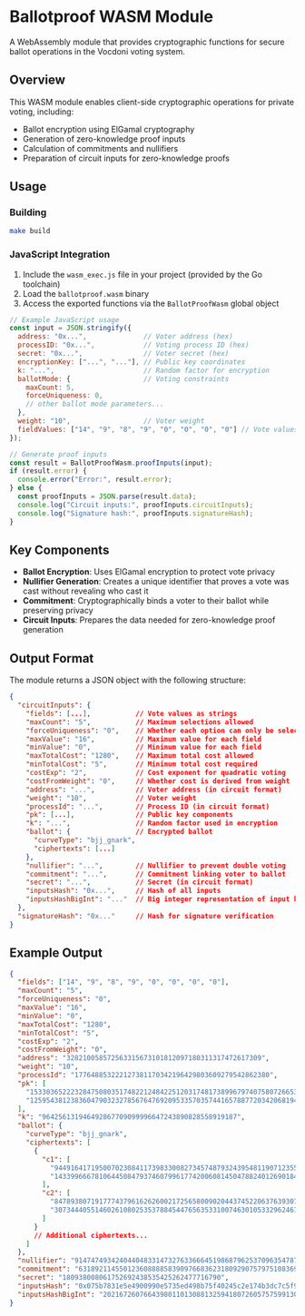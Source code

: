 # Ballotproof WASM Module

A WebAssembly module that provides cryptographic functions for secure ballot operations in the Vocdoni voting system.

## Overview

This WASM module enables client-side cryptographic operations for private voting, including:

- Ballot encryption using ElGamal cryptography
- Generation of zero-knowledge proof inputs
- Calculation of commitments and nullifiers
- Preparation of circuit inputs for zero-knowledge proofs

## Usage

### Building

```bash
make build
```

### JavaScript Integration

1. Include the `wasm_exec.js` file in your project (provided by the Go toolchain)
2. Load the `ballotproof.wasm` binary
3. Access the exported functions via the `BallotProofWasm` global object

```javascript
// Example JavaScript usage
const input = JSON.stringify({
  address: "0x...",              // Voter address (hex)
  processID: "0x...",            // Voting process ID (hex)
  secret: "0x...",               // Voter secret (hex)
  encryptionKey: ["...", "..."], // Public key coordinates
  k: "...",                      // Random factor for encryption
  ballotMode: {                  // Voting constraints
    maxCount: 5,
    forceUniqueness: 0,
    // other ballot mode parameters...
  },
  weight: "10",                  // Voter weight
  fieldValues: ["14", "9", "8", "9", "0", "0", "0", "0"] // Vote values
});

// Generate proof inputs
const result = BallotProofWasm.proofInputs(input);
if (result.error) {
  console.error("Error:", result.error);
} else {
  const proofInputs = JSON.parse(result.data);
  console.log("Circuit inputs:", proofInputs.circuitInputs);
  console.log("Signature hash:", proofInputs.signatureHash);
}
```

## Key Components

- **Ballot Encryption**: Uses ElGamal encryption to protect vote privacy
- **Nullifier Generation**: Creates a unique identifier that proves a vote was cast without revealing who cast it
- **Commitment**: Cryptographically binds a voter to their ballot while preserving privacy
- **Circuit Inputs**: Prepares the data needed for zero-knowledge proof generation

## Output Format

The module returns a JSON object with the following structure:

```json
{
  "circuitInputs": {
    "fields": [...],           // Vote values as strings
    "maxCount": "5",           // Maximum selections allowed
    "forceUniqueness": "0",    // Whether each option can only be selected once
    "maxValue": "16",          // Maximum value for each field
    "minValue": "0",           // Minimum value for each field
    "maxTotalCost": "1280",    // Maximum total cost allowed
    "minTotalCost": "5",       // Minimum total cost required
    "costExp": "2",            // Cost exponent for quadratic voting
    "costFromWeight": "0",     // Whether cost is derived from weight
    "address": "...",          // Voter address (in circuit format)
    "weight": "10",            // Voter weight
    "processId": "...",        // Process ID (in circuit format)
    "pk": [...],               // Public key components
    "k": "...",                // Random factor used in encryption
    "ballot": {                // Encrypted ballot
      "curveType": "bjj_gnark",
      "ciphertexts": [...]
    },
    "nullifier": "...",        // Nullifier to prevent double voting
    "commitment": "...",       // Commitment linking voter to ballot
    "secret": "...",           // Secret (in circuit format)
    "inputsHash": "0x...",     // Hash of all inputs
    "inputsHashBigInt": "..."  // Big integer representation of input hash
  },
  "signatureHash": "0x..."     // Hash for signature verification
}
```

## Example Output

```json
{
  "fields": ["14", "9", "8", "9", "0", "0", "0", "0"],
  "maxCount": "5",
  "forceUniqueness": "0",
  "maxValue": "16",
  "minValue": "0",
  "maxTotalCost": "1280",
  "minTotalCost": "5",
  "costExp": "2",
  "costFromWeight": "0",
  "address": "328210058572563315673101812097180311317472617309",
  "weight": "10",
  "processId": "177648853222127381170342196429803609279542862380",
  "pk": [
    "15330365222328475080351748221248422512031748173899679740758072665350082079298",
    "12595438123836047903232785676476920953357035744165788772034206819455277990072"
  ],
  "k": "964256131946492867709099996647243890828558919187",
  "ballot": {
    "curveType": "bjj_gnark",
    "ciphertexts": [
      {
        "c1": [
          "9449164171950070230841173983300827345748793243954811907123552759962822350801",
          "1433996667810644508479374607996177420060814504788240126901844770653067489314"
        ],
        "c2": [
          "8478938071917774379616262600217256580090204437452206376393077033224799492550",
          "3073444055146026108025353788454476563533100746301053329624616860325500392325"
        ]
      }
      // Additional ciphertexts...
    ]
  },
  "nullifier": "9147474934240440483314732763366645198687962537096354787587696363360508609183",
  "commitment": "6318921145501236088885839097668362318092907579751083698945861468270252428163",
  "secret": "180938008061752692438535425262477716790",
  "inputsHash": "0x075b7831e5e4900990e5735ed498b75f40245c2e174b3dc7c5f9c00aff95a9b5",
  "inputsHashBigInt": "20216726076643980110130881325941807260575759913044419930205112959360291940791"
}
